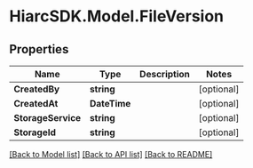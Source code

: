 # HiarcSDK.Model.FileVersion
## Properties

Name | Type | Description | Notes
------------ | ------------- | ------------- | -------------
**CreatedBy** | **string** |  | [optional] 
**CreatedAt** | **DateTime** |  | [optional] 
**StorageService** | **string** |  | [optional] 
**StorageId** | **string** |  | [optional] 

[[Back to Model list]](../README.md#documentation-for-models) [[Back to API list]](../README.md#documentation-for-api-endpoints) [[Back to README]](../README.md)

